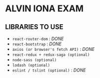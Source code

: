 # ALVIN IONA EXAM

## LIBRARIES TO USE

- `react-router-dom` : *DONE*
- `react-bootstrap` : *DONE*
- `axios (or browser's fetch API)` : *DONE*
- `react-redux + redux-saga (optional)`
- `node-sass (optional)`
- `lodash (optional)`
- `eslint / tslint (optional)` : *DONE*
